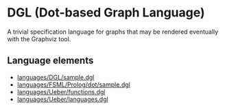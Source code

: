 # DGL (Dot-based Graph Language)
A trivial specification language for graphs that may be rendered eventually with the Graphviz tool.
## Language elements
* [languages/DGL/sample.dgl](https://github.com/softlang/yas/blob/master/languages/DGL/sample.dgl)
* [languages/FSML/Prolog/dot/sample.dgl](https://github.com/softlang/yas/blob/master/languages/FSML/Prolog/dot/sample.dgl)
* [languages/Ueber/functions.dgl](https://github.com/softlang/yas/blob/master/languages/Ueber/functions.dgl)
* [languages/Ueber/languages.dgl](https://github.com/softlang/yas/blob/master/languages/Ueber/languages.dgl)
